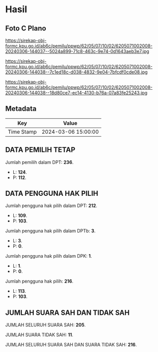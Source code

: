 # Hasil

## Foto C Plano

https://sirekap-obj-formc.kpu.go.id/ab6c/pemilu/ppwp/62/05/07/10/02/6205071002008-20240306-144037--5024a899-71c8-463c-9e74-0d1643aeb3e7.jpg

https://sirekap-obj-formc.kpu.go.id/ab6c/pemilu/ppwp/62/05/07/10/02/6205071002008-20240306-144038--7c1ed18c-d038-4832-9e04-7bfcdf0cde08.jpg

https://sirekap-obj-formc.kpu.go.id/ab6c/pemilu/ppwp/62/05/07/10/02/6205071002008-20240306-144038--18d80ce7-ec14-4130-b76a-07a83fe25243.jpg


## Metadata

| Key        | Value               |
| ---------- | ------------------- |
| Time Stamp | 2024-03-06 15:00:00 |


## DATA PEMILIH TETAP

Jumlah pemilih dalam DPT: **236**.
 * L: **124**.
 * P: **112**.

## DATA PENGGUNA HAK PILIH

Jumlah pengguna hak pilih dalam DPT: **212**.
 * L: **109**.
 * P: **103**.

Jumlah pengguna hak pilih dalam DPTb: **3**.
 * L: **3**.
 * P: **0**.

Jumlah pengguna hak pilih dalam DPK: **1**.
 * L: **1**.
 * P: **0**.

Jumlah pengguna hak pilih: **216**.
 * L: **113**.
 * P: **103**.

## JUMLAH SUARA SAH DAN TIDAK SAH

JUMLAH SELURUH SUARA SAH: **205**.

JUMLAH SUARA TIDAK SAH: **11**.

JUMLAH SELURUH SUARA SAH DAN SUARA TIDAK SAH: **216**.


